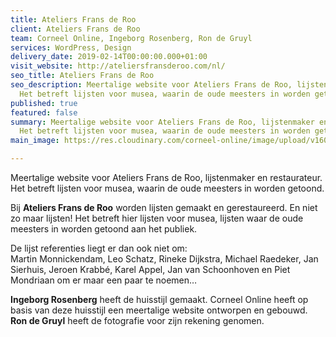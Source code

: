```yaml
---
title: Ateliers Frans de Roo
client: Ateliers Frans de Roo
team: Corneel Online, Ingeborg Rosenberg, Ron de Gruyl
services: WordPress, Design
delivery_date: 2019-02-14T00:00:00.000+01:00
visit_website: http://ateliersfransderoo.com/nl/
seo_title: Ateliers Frans de Roo
seo_description: Meertalige website voor Ateliers Frans de Roo, lijstenmaker en restaurateur.
  Het betreft lijsten voor musea, waarin de oude meesters in worden getoond.
published: true
featured: false
summary: Meertalige website voor Ateliers Frans de Roo, lijstenmaker en restaurateur.
  Het betreft lijsten voor musea, waarin de oude meesters in worden getoond.
main_image: https://res.cloudinary.com/corneel-online/image/upload/v1603357185/corneelonline/ateliersfransderoo_hqwust.jpg

---
```

Meertalige website voor Ateliers Frans de Roo, lijstenmaker en restaurateur. Het betreft lijsten voor musea, waarin de oude meesters in worden getoond.

Bij **Ateliers Frans de Roo** worden lijsten gemaakt en gerestaureerd. En niet zo maar lijsten! Het betreft hier lijsten voor musea, lijsten waar de oude meesters in worden getoond aan het publiek.

De lijst referenties liegt er dan ook niet om:  
Martin Monnickendam, Leo Schatz, Rineke Dijkstra, Michael Raedeker, Jan Sierhuis, Jeroen Krabbé, Karel Appel, Jan van Schoonhoven en Piet Mondriaan om er maar een paar te noemen…

**Ingeborg Rosenberg** heeft de huisstijl gemaakt. Corneel Online heeft op basis van deze huisstijl een meertalige website ontworpen en gebouwd. **Ron de Gruyl** heeft de fotografie voor zijn rekening genomen.